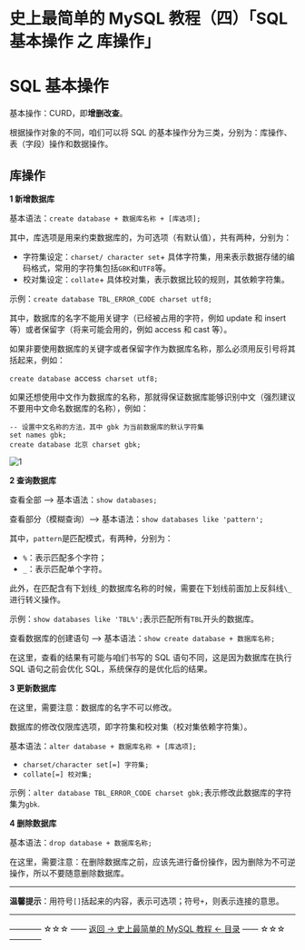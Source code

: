 # 史上最简单的 MySQL 教程（四）「SQL 基本操作 之 库操作」

SQL 基本操作
========

基本操作：CURD，即**增删改查**。

根据操作对象的不同，咱们可以将 SQL 的基本操作分为三类，分别为：库操作、表（字段）操作和数据操作。

库操作
---
**1 新增数据库**

基本语法：`create database + 数据库名称 + [库选项];`

其中，库选项是用来约束数据库的，为可选项（有默认值），共有两种，分别为：

 - 字符集设定：`charset/ character set`+ 具体字符集，用来表示数据存储的编码格式，常用的字符集包括`GBK`和`UTF8`等。
 - 校对集设定：`collate`+ 具体校对集，表示数据比较的规则，其依赖字符集。

示例：`create database TBL_ERROR_CODE charset utf8;`

其中，数据库的名字不能用关键字（已经被占用的字符，例如 update 和 insert 等）或者保留字（将来可能会用的，例如 access 和 cast 等）。

如果非要使用数据库的关键字或者保留字作为数据库名称，那么必须用反引号将其括起来，例如：

`create database `access` charset utf8;`

如果还想使用中文作为数据库的名称，那就得保证数据库能够识别中文（强烈建议不要用中文命名数据库的名称），例如：

```
-- 设置中文名称的方法，其中 gbk 为当前数据库的默认字符集
set names gbk;
create database 北京 charset gbk;
```

![1](http://img.blog.csdn.net/20170503130944273)

**2 查询数据库**

查看全部 --> 基本语法：`show databases;`

查看部分（模糊查询）--> 基本语法：`show databases like 'pattern';` 

其中，`pattern`是匹配模式，有两种，分别为：

 - `%`：表示匹配多个字符；
 - `_`：表示匹配单个字符。

此外，在匹配含有下划线`_`的数据库名称的时候，需要在下划线前面加上反斜线`\_`进行转义操作。

示例：`show databases like 'TBL%';`表示匹配所有`TBL`开头的数据库。

查看数据库的创建语句 --> 基本语法：`show create database + 数据库名称;`

在这里，查看的结果有可能与咱们书写的 SQL 语句不同，这是因为数据库在执行 SQL 语句之前会优化 SQL，系统保存的是优化后的结果。

**3 更新数据库**

在这里，需要注意：数据库的名字不可以修改。

数据库的修改仅限库选项，即字符集和校对集（校对集依赖字符集）。

基本语法：`alter database + 数据库名称 + [库选项];`

 - `charset/character set[=] 字符集;`
 - `collate[=] 校对集;`

示例：`alter database TBL_ERROR_CODE charset gbk;`表示修改此数据库的字符集为`gbk`.

**4 删除数据库**

基本语法：`drop database + 数据库名称;`

在这里，需要注意：在删除数据库之前，应该先进行备份操作，因为删除为不可逆操作，所以不要随意删除数据库。

----------

**温馨提示**：用符号`[]`括起来的内容，表示可选项；符号`+`，则表示连接的意思。

----------
———— ☆☆☆ —— [返回 -> 史上最简单的 MySQL 教程 <- 目录](https://github.com/guobinhit/mysql-tutorial/blob/master/README.md) —— ☆☆☆ ————

